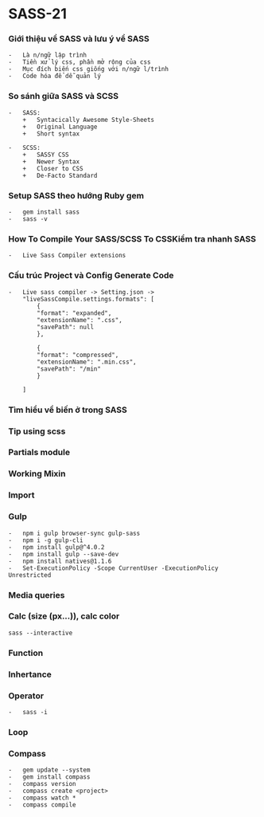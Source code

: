 # SASS-21

### Giới thiệu về SASS và lưu ý về SASS

    -   Là n/ngữ lập trình
    -   Tiền xử lý css, phần mở rộng của css
    -   Mục đích biến css giống với n/ngữ l/trình
    -   Code hóa để dễ quản lý

### So sánh giữa SASS và SCSS

    -   SASS:
        +   Syntacically Awesome Style-Sheets
        +   Original Language
        +   Short syntax

    -   SCSS:
        +   SASSY CSS
        +   Newer Syntax
        +   Closer to CSS
        +   De-Facto Standard

### Setup SASS theo hướng Ruby gem

    -   gem install sass
    -   sass -v

### How To Compile Your SASS/SCSS To CSSKiểm tra nhanh SASS

    -   Live Sass Compiler extensions

### Cấu trúc Project và Config Generate Code

    -   Live sass compiler -> Setting.json ->
        "liveSassCompile.settings.formats": [
            {
            "format": "expanded",
            "extensionName": ".css",
            "savePath": null
            },

            {
            "format": "compressed",
            "extensionName": ".min.css",
            "savePath": "/min"
            }

        ]

### Tìm hiểu về biến ở trong SASS

### Tip using scss

### Partials module

### Working Mixin

### Import 

### Gulp
    -   npm i gulp browser-sync gulp-sass
    -   npm i -g gulp-cli
    -   npm install gulp@^4.0.2
    -   npm install gulp --save-dev
    -   npm install natives@1.1.6
    -   Set-ExecutionPolicy -Scope CurrentUser -ExecutionPolicy Unrestricted

### Media queries

### Calc (size (px...)), calc color
    sass --interactive

### Function

### Inhertance

### Operator
    -   sass -i

### Loop

### Compass 
    -   gem update --system
    -   gem install compass
    -   compass version
    -   compass create <project>
    -   compass watch *
    -   compass compile
